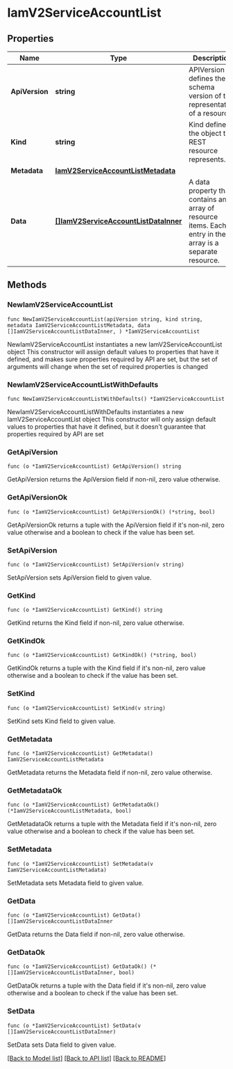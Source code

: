 # IamV2ServiceAccountList

## Properties

Name | Type | Description | Notes
------------ | ------------- | ------------- | -------------
**ApiVersion** | **string** | APIVersion defines the schema version of this representation of a resource. | [readonly] 
**Kind** | **string** | Kind defines the object this REST resource represents. | [readonly] 
**Metadata** | [**IamV2ServiceAccountListMetadata**](IamV2ServiceAccountListMetadata.md) |  | 
**Data** | [**[]IamV2ServiceAccountListDataInner**](IamV2ServiceAccountListDataInner.md) | A data property that contains an array of resource items. Each entry in the array is a separate resource. | 

## Methods

### NewIamV2ServiceAccountList

`func NewIamV2ServiceAccountList(apiVersion string, kind string, metadata IamV2ServiceAccountListMetadata, data []IamV2ServiceAccountListDataInner, ) *IamV2ServiceAccountList`

NewIamV2ServiceAccountList instantiates a new IamV2ServiceAccountList object
This constructor will assign default values to properties that have it defined,
and makes sure properties required by API are set, but the set of arguments
will change when the set of required properties is changed

### NewIamV2ServiceAccountListWithDefaults

`func NewIamV2ServiceAccountListWithDefaults() *IamV2ServiceAccountList`

NewIamV2ServiceAccountListWithDefaults instantiates a new IamV2ServiceAccountList object
This constructor will only assign default values to properties that have it defined,
but it doesn't guarantee that properties required by API are set

### GetApiVersion

`func (o *IamV2ServiceAccountList) GetApiVersion() string`

GetApiVersion returns the ApiVersion field if non-nil, zero value otherwise.

### GetApiVersionOk

`func (o *IamV2ServiceAccountList) GetApiVersionOk() (*string, bool)`

GetApiVersionOk returns a tuple with the ApiVersion field if it's non-nil, zero value otherwise
and a boolean to check if the value has been set.

### SetApiVersion

`func (o *IamV2ServiceAccountList) SetApiVersion(v string)`

SetApiVersion sets ApiVersion field to given value.


### GetKind

`func (o *IamV2ServiceAccountList) GetKind() string`

GetKind returns the Kind field if non-nil, zero value otherwise.

### GetKindOk

`func (o *IamV2ServiceAccountList) GetKindOk() (*string, bool)`

GetKindOk returns a tuple with the Kind field if it's non-nil, zero value otherwise
and a boolean to check if the value has been set.

### SetKind

`func (o *IamV2ServiceAccountList) SetKind(v string)`

SetKind sets Kind field to given value.


### GetMetadata

`func (o *IamV2ServiceAccountList) GetMetadata() IamV2ServiceAccountListMetadata`

GetMetadata returns the Metadata field if non-nil, zero value otherwise.

### GetMetadataOk

`func (o *IamV2ServiceAccountList) GetMetadataOk() (*IamV2ServiceAccountListMetadata, bool)`

GetMetadataOk returns a tuple with the Metadata field if it's non-nil, zero value otherwise
and a boolean to check if the value has been set.

### SetMetadata

`func (o *IamV2ServiceAccountList) SetMetadata(v IamV2ServiceAccountListMetadata)`

SetMetadata sets Metadata field to given value.


### GetData

`func (o *IamV2ServiceAccountList) GetData() []IamV2ServiceAccountListDataInner`

GetData returns the Data field if non-nil, zero value otherwise.

### GetDataOk

`func (o *IamV2ServiceAccountList) GetDataOk() (*[]IamV2ServiceAccountListDataInner, bool)`

GetDataOk returns a tuple with the Data field if it's non-nil, zero value otherwise
and a boolean to check if the value has been set.

### SetData

`func (o *IamV2ServiceAccountList) SetData(v []IamV2ServiceAccountListDataInner)`

SetData sets Data field to given value.



[[Back to Model list]](../README.md#documentation-for-models) [[Back to API list]](../README.md#documentation-for-api-endpoints) [[Back to README]](../README.md)


